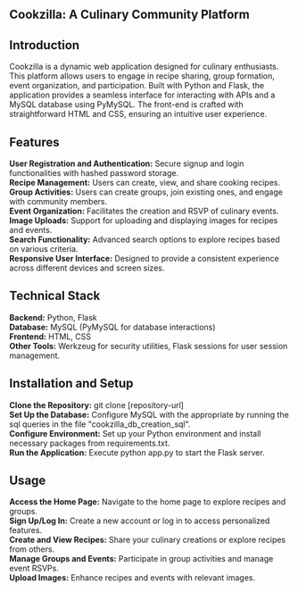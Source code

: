 ## Cookzilla: A Culinary Community Platform
## Introduction
Cookzilla is a dynamic web application designed for culinary enthusiasts. This platform allows users to engage in recipe sharing, group formation, event organization, and participation. Built with Python and Flask, the application provides a seamless interface for interacting with APIs and a MySQL database using PyMySQL. The front-end is crafted with straightforward HTML and CSS, ensuring an intuitive user experience.

## Features
**User Registration and Authentication:** Secure signup and login functionalities with hashed password storage. <br>
**Recipe Management:** Users can create, view, and share cooking recipes. <br>
**Group Activities:** Users can create groups, join existing ones, and engage with community members. <br>
**Event Organization:** Facilitates the creation and RSVP of culinary events. <br>
**Image Uploads:** Support for uploading and displaying images for recipes and events. <br>
**Search Functionality:** Advanced search options to explore recipes based on various criteria. <br>
**Responsive User Interface:** Designed to provide a consistent experience across different devices and screen sizes. <br>
 ## Technical Stack
**Backend:** Python, Flask <br>
**Database:** MySQL (PyMySQL for database interactions) <br>
**Frontend:** HTML, CSS <br>
**Other Tools:** Werkzeug for security utilities, Flask sessions for user session management. <br>
## Installation and Setup
**Clone the Repository:** git clone [repository-url] <br>
**Set Up the Database:** Configure MySQL with the appropriate by running the sql queries in the file "cookzilla_db_creation_sql". <br>
**Configure Environment:** Set up your Python environment and install necessary packages from requirements.txt. <br>
**Run the Application:** Execute python app.py to start the Flask server. <br>

## Usage
**Access the Home Page:** Navigate to the home page to explore recipes and groups. <br>
**Sign Up/Log In:** Create a new account or log in to access personalized features. <br>
**Create and View Recipes:** Share your culinary creations or explore recipes from others. <br>
**Manage Groups and Events:** Participate in group activities and manage event RSVPs. <br>
**Upload Images:** Enhance recipes and events with relevant images. <br>
